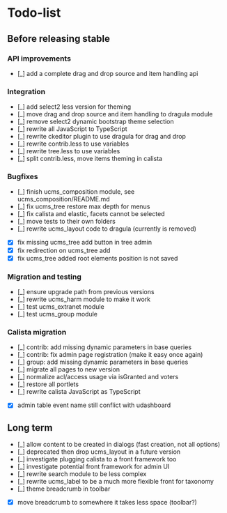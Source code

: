 # Todo-list

## Before releasing stable

### API improvements

 * [_] add a complete drag and drop source and item handling api

### Integration

 * [_] add select2 less version for theming
 * [_] move drag and drop source and item handling to dragula module
 * [_] remove select2 dynamic bootstrap theme selection
 * [_] rewrite all JavaScript to TypeScript
 * [_] rewrite ckeditor plugin to use dragula for drag and drop
 * [_] rewrite contrib.less to use variables
 * [_] rewrite tree.less to use variables
 * [_] split contrib.less, move items theming in calista

### Bugfixes

 * [_] finish ucms_composition module, see ucms_composition/README.md
 * [_] fix ucms_tree restore max depth for menus
 * [_] fix calista and elastic, facets cannot be selected
 * [_] move tests to their own folders
 * [_] rewrite ucms_layout code to dragula (currently is removed)
 * [x] fix missing ucms_tree add button in tree admin
 * [x] fix redirection on ucms_tree add
 * [x] fix ucms_tree added root elements position is not saved

### Migration and testing

 * [_] ensure upgrade path from previous versions
 * [_] rewrite ucms_harm module to make it work
 * [_] test ucms_extranet module
 * [_] test ucms_group module

### Calista migration

 * [_] contrib: add missing dynamic parameters in base queries
 * [_] contrib: fix admin page registration (make it easy once again)
 * [_] group: add missing dynamic parameters in base queries
 * [_] migrate all pages to new version
 * [_] normalize acl/access usage via isGranted and voters
 * [_] restore all portlets
 * [_] rewrite calista JavaScript as TypeScript
 * [x] admin table event name still conflict with udashboard

## Long term

 * [_] allow content to be created in dialogs (fast creation, not all options)
 * [_] deprecated then drop ucms_layout in a future version
 * [_] investigate plugging calista to a front framework too
 * [_] investigate potential front framework for admin UI
 * [_] rewrite search module to be less complex
 * [_] rewrite ucms_label to be a much more flexible front for taxonomy
 * [_] theme breadcrumb in toolbar
 * [x] move breadcrumb to somewhere it takes less space (toolbar?)
